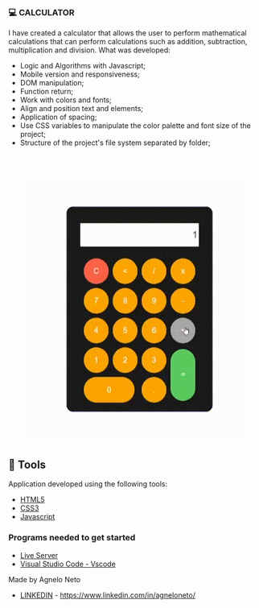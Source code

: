 ### 💻 CALCULATOR

I have created a calculator that allows the user to perform mathematical calculations that can perform calculations such as addition, subtraction, multiplication and division.
What was developed:


- Logic and Algorithms with Javascript;
- Mobile version and responsiveness;
- DOM manipulation;
- Function return;
- Work with colors and fonts;
- Align and position text and elements;
- Application of spacing;
- Use CSS variables to manipulate the color palette and font size of the project;
- Structure of the project's file system separated by folder;
  
<br />

<h1 align="center">
	<img alt="Gif of Calculator " title="gif" src="./calculadora_video.gif" />
	</h1>
	



## 🧪 Tools

Application developed using the following tools:

- [HTML5](https://www.w3schools.com/html/default.asp)
- [CSS3](https://www.w3schools.com/css/default.asp)
- [Javascript](https://developer.mozilla.org/en-US/docs/Web/JavaScript)



### Programs needed to get started

- [ Live Server ](https://marketplace.visualstudio.com/items?itemName=ritwickdey.LiveServer)
- [Visual Studio Code - Vscode](https://code.visualstudio.com/)



 

<p align="left">Made  by Agnelo Neto </p>

- [LINKEDIN](https://www.linkedin.com/in/agneloneto) - https://www.linkedin.com/in/agneloneto/
